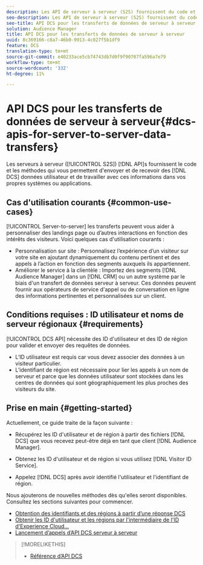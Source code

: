 ```yaml
---
description: Les API de serveur à serveur (S2S) fournissent du code et des méthodes qui vous permettent d’envoyer et de recevoir des données utilisateur DCS et de travailler avec ces informations sur vos propres systèmes ou applications.
seo-description: Les API de serveur à serveur (S2S) fournissent du code et des méthodes qui vous permettent d’envoyer et de recevoir des données utilisateur DCS et de travailler avec ces informations sur vos propres systèmes ou applications.
seo-title: API DCS pour les transferts de données de serveur à serveur
solution: Audience Manager
title: API DCS pour les transferts de données de serveur à serveur
uuid: 8c369166-c8a7-46b0-9913-4c027f5b1df9
feature: DCS
translation-type: tm+mt
source-git-commit: e40233ace5cb74743db7d0f9f90707fa596a7e79
workflow-type: tm+mt
source-wordcount: '332'
ht-degree: 11%

---
```



# API DCS pour les transferts de données de serveur à serveur{#dcs-apis-for-server-to-server-data-transfers}

Les serveurs à serveur ([!UICONTROL S2S]) [!DNL API]s fournissent le code et les méthodes qui vous permettent d&#39;envoyer et de recevoir des [!DNL DCS] données utilisateur et de travailler avec ces informations dans vos propres systèmes ou applications.

## Cas d&#39;utilisation courants {#common-use-cases}

[!UICONTROL Server-to-server] les transferts peuvent vous aider à personnaliser des landings page ou d’autres interactions en fonction des intérêts des visiteurs. Voici quelques cas d&#39;utilisation courants :

* Personnalisation sur site : Personnalisez l’expérience d’un visiteur sur votre site en ajoutant dynamiquement du contenu pertinent et des appels à l’action en fonction des segments auxquels ils appartiennent.
* Améliorer le service à la clientèle : Importez des segments [!DNL Audience Manager] dans un [!DNL CRM] ou un autre système par le biais d&#39;un transfert de données serveur à serveur. Ces données peuvent fournir aux opérateurs de service d&#39;appel ou de conversation en ligne des informations pertinentes et personnalisées sur un client.

## Conditions requises : ID utilisateur et noms de serveur régionaux {#requirements}

[!UICONTROL DCS API] nécessite des ID d&#39;utilisateur et des ID de région pour valider et envoyer des requêtes de données.

* L’ID utilisateur est requis car vous devez associer des données à un visiteur particulier.
* L’identifiant de région est nécessaire pour lier les appels à un nom de serveur et parce que les données utilisateur sont stockées dans les centres de données qui sont géographiquement les plus proches des visiteurs du site.

## Prise en main {#getting-started}

Actuellement, ce guide traite de la façon suivante :

* Récupérez les ID d&#39;utilisateur et de région à partir des fichiers [!DNL DCS] que vous recevez peut-être déjà en tant que client [!DNL Audience Manager].

* Obtenez les ID d&#39;utilisateur et de région si vous utilisez [!DNL Visitor ID Service].
* Appelez [!DNL DCS] après avoir identifié l&#39;utilisateur et l&#39;identifiant de région.

Nous ajouterons de nouvelles méthodes dès qu&#39;elles seront disponibles. Consultez les sections suivantes pour commencer.

* [Obtention des identifiants et des régions à partir d’une réponse DCS](dcs-aam-ids.md)
* [Obtenir les ID d&#39;utilisateur et les régions par l&#39;intermédiaire de l&#39;ID d&#39;Experience Cloud...](dcs-mcid-ids.md)
* [Lancement d’appels d’API DCS serveur à serveur](dcs-s2s-calls.md)

>[!MORELIKETHIS]
>
>* [Référence d’API DCS ](../../../api/dcs-intro/dcs-api-reference/dcs-api-methods.md)

